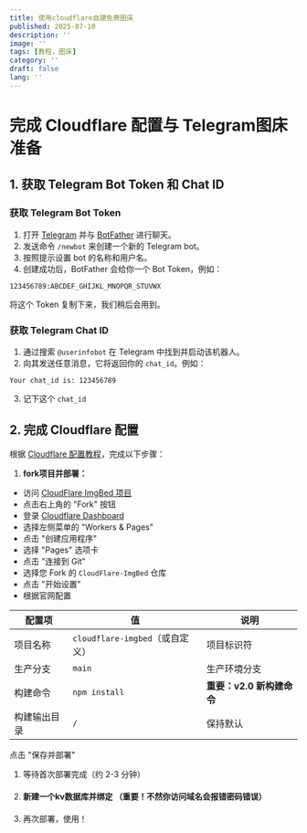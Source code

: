 ```yaml
---
title: 使用cloudflare自建免费图床
published: 2025-07-10
description: ''
image: ''
tags: [教程，图床]
category: ''
draft: false 
lang: ''
---
```


# 完成 Cloudflare 配置与 Telegram图床准备

## 1. 获取 Telegram Bot Token 和 Chat ID

### 获取 Telegram Bot Token

1. 打开 [Telegram](https://telegram.org/) 并与 [BotFather](https://t.me/BotFather) 进行聊天。
2. 发送命令 `/newbot` 来创建一个新的 Telegram bot。
3. 按照提示设置 bot 的名称和用户名。
4. 创建成功后，BotFather 会给你一个 Bot Token，例如：

```123456789:ABCDEF_GHIJKL_MNOPQR_STUVWX
123456789:ABCDEF_GHIJKL_MNOPQR_STUVWX
```

将这个 Token 复制下来，我们稍后会用到。

### 获取 Telegram Chat ID

1. 通过搜索 `@userinfobot` 在 Telegram 中找到并启动该机器人。
2. 向其发送任意消息，它将返回你的 `chat_id`。例如：

```
Your chat_id is: 123456789
```

3. 记下这个 `chat_id`

## 2. 完成 Cloudflare 配置

根据 [Cloudflare 配置教程](https://cfbed.sanyue.de/deployment/cloudflare.html)，完成以下步骤：

1. **fork项目并部署：**
- 访问 [CloudFlare ImgBed 项目](https://github.com/MarSeventh/CloudFlare-ImgBed)
- 点击右上角的 "Fork" 按钮
- 登录 [Cloudflare Dashboard](https://dash.cloudflare.com/)
- 选择左侧菜单的 "Workers & Pages"
- 点击 "创建应用程序"
- 选择 "Pages" 选项卡
- 点击 "连接到 Git"
- 选择您 Fork 的 `CloudFlare-ImgBed` 仓库
- 点击 "开始设置"
- 根据官网配置

| 配置项    | 值                         | 说明                |
| ------ | ------------------------- | ----------------- |
| 项目名称   | `cloudflare-imgbed`（或自定义） | 项目标识符             |
| 生产分支   | `main`                    | 生产环境分支            |
| 构建命令   | `npm install`             | **重要：v2.0 新构建命令** |
| 构建输出目录 | `/`                       | 保持默认              |

点击 "保存并部署"

1. 等待首次部署完成（约 2-3 分钟）
2. #### 新建一个kv数据库并绑定 （重要！不然你访问域名会报错密码错误）
3. 再次部署，使用！
